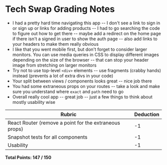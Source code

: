 # Tech Swap Grading Notes

- I had a pretty hard time navigating this app -- I don't see a link to sign in or sign up or links for adding products -- I had to go searching the code to figure out how to get there -- maybe add a redirect on the home page if there isn't a signed in user to show the auth page -- also add links to your headers to make them really obvious
- I like that you went mobile first, but don't forget to consider larger monitors. You can use media queries in CSS to display different images depending on the size of the browser -- that can stop your header image from stretching on larger monitors
- Try not to use top-level `<div>` elements -- use fragments (crabby hands) instead (prevents a lot of extra divs in your code)
- Your split between views / components looks great -- nice job there
- You had some extraneous props on your routes -- take a look and make sure you understand where `exact` and `path` need to go
- Overall really cool app -- great job -- just a few things to think about mostly usability wise

| Rubric                                                 | Deduction |
| ------------------------------------------------------ | --------- |
| React Router (remove a point for the extraneous props) | -1        |
| Snapshot tests for all components                      | -1        |
| Usability                                              | -1        |

**Total Points: 147 / 150**
